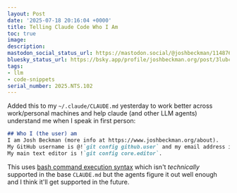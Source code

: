 ```yaml
---
layout: Post
date: '2025-07-18 20:16:04 +0000'
title: Telling Claude Code Who I Am
toc: true
image:
description:
mastodon_social_status_url: https://mastodon.social/@joshbeckman/114876165756284942
bluesky_status_url: https://bsky.app/profile/joshbeckman.org/post/3lubck77yee2w
tags:
- llm
- code-snippets
serial_number: 2025.NTS.102
---
```

Added this to my `~/.claude/CLAUDE.md` yesterday to work better across work/personal machines and help claude (and other LLM agents) understand me when I speak in first person:

```md
## Who I (the user) am
I am Josh Beckman (more info at https://www.joshbeckman.org/about).
My GitHub username is @!`git config github.user` and my email address is !`git config user.email` and commits/comments attributed to those are from me.
My main text editor is !`git config core.editor`.
```

This uses [bash command execution syntax](https://docs.anthropic.com/en/docs/claude-code/slash-commands#bash-command-execution) which isn't _technically_ supported in the base `CLAUDE.md` but the agents figure it out well enough and I think it'll get supported in the future.
